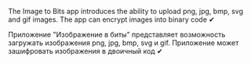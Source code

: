 The Image to Bits app introduces the ability to upload png, jpg, bmp, svg and gif images.
The app can encrypt images into binary code ✔

Приложение "Изображение в биты" представляет возможность загружать изображения png, jpg, bmp, svg и gif.
Приложение может зашифровать изображения в двоичный код ✔
